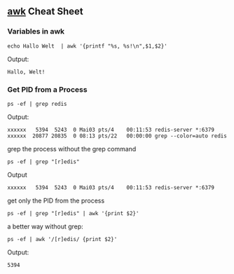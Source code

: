 ## [awk](https://de.wikipedia.org/wiki/Awk) Cheat Sheet

### Variables in awk
```
echo Hallo Welt  | awk '{printf "%s, %s!\n",$1,$2}'
```
Output:
```
Hallo, Welt!
```
### Get PID from a Process

```
ps -ef | grep redis
```

Output:
```
xxxxxx   5394  5243  0 Mai03 pts/4    00:11:53 redis-server *:6379
xxxxxx  20877 20835  0 08:13 pts/22   00:00:00 grep --color=auto redis
```
grep the process without the grep command
```
ps -ef | grep "[r]edis"
```
Output
```
xxxxxx   5394  5243  0 Mai03 pts/4    00:11:53 redis-server *:6379
```

get only the PID from the process
```
ps -ef | grep "[r]edis" | awk '{print $2}'
```
a better way without grep:
```
ps -ef | awk '/[r]edis/ {print $2}'
```
Output:
```
5394
```

